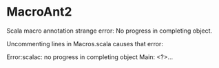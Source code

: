 # MacroAnt2
Scala macro annotation strange error: No progress in completing object.

Uncommenting lines in Macros.scala causes that error:

Error:scalac:
no progress in completing object Main: <?>...

